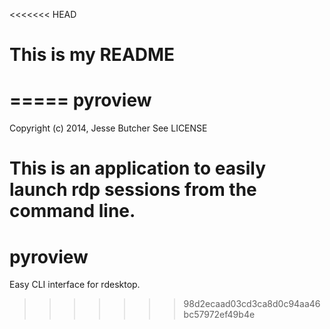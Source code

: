 <<<<<<< HEAD
# This is my README

=====
pyroview
=====

Copyright (c) 2014, Jesse Butcher
See LICENSE

This is an application to easily launch rdp sessions from the command line.
=======
pyroview
========

Easy CLI interface for rdesktop.
>>>>>>> 98d2ecaad03cd3ca8d0c94aa46bc57972ef49b4e
